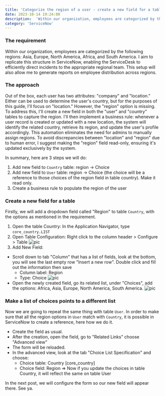 ```yaml
---
title: 'Categorize the region of a user - create a new field for a table'
date: 2023-10-14 19:24:00
description:  'Within our organization, employees are categorized by the following regions: Asia, Europe, North America, Africa, and South America. I aim to replicate this structure in ServiceNow.'
category: 'ServiceNow'
---
```


### The requirement

Within our organization, employees are categorized by the following regions: Asia, Europe, North America, Africa, and South America. I aim to replicate this structure in ServiceNow, enabling the ServiceDesk to efficiently direct incidents to the appropriate regional team. This setup will also allow me to generate reports on employee distribution across regions.

### The approach

Out of the box, each user has two attributes: "company" and "location." Either can be used to determine the user's country, but for the purposes of this guide, I'll focus on "location." However, the "region" option is missing. To address this, I'll create a new field in both the "user" and "country" tables to capture the region. I'll then implement a business rule: whenever a user record is created or updated with a new location, the system will identify the related country, retrieve its region, and update the user's profile accordingly. This automation eliminates the need for admins to manually assign regions. To avoid discrepancies between "location" and "region" due to human error, I suggest making the "region" field read-only, ensuring it's updated exclusively by the system.

In summary, here are 3 steps we will do:
1. Add new field to `Country` table: region -> Choice
2. Add new field to `User` table: region -> Choice (the choice will be a reference to those choices of the region field in table country). Make it read only.
3. Create a business rule to populate the region of the user

### Create a new field for a table

Firstly, we will add a dropdown field called "Region" to table `Country`, with the options as mentioned in the requirement.

1. Open the table Country: In the Application Navigator, type `core_country.LIST`
2. Open Table Configuration: Right click to the column header > Configure > Table
   ![pic](/img/20231014_1.png)
3. Add New Field:
- Scroll down to tab "Column" that has a list of fields, look at the bottom, you will see the last empty row "Insert a new row". Double click and fill out the information then save
  - Column label: Region
  - Type: Choice
    ![pic](/img/20231014_2.png)
- Open the newly created field, go its related list, under "Choices", add the options: Africa, Asia, Europe, North America, South America.
  ![pic](/img/20231014_3.png)

### Make a list of choices points to a different list

Now we are going to repeat the same thing with table `User`. In order to make sure that all the region options in `User` match with `Country`, it is possible in ServiceNow to create a reference, here how we do it.

- Create the field as usual.
- After the creation, open the field, go to "Related Links" choose "Advanced view"
- The form will be reloaded.
- In the advanced view, look at the tab "Choice List Specification" and choose:
  - Choice table: Country [core_country]
  - Choice field: Region
=> Now if you update the choices in table Country, it will reflect the same on table User

In the next post, we will configure the form so our new field will appear there. See ya.



